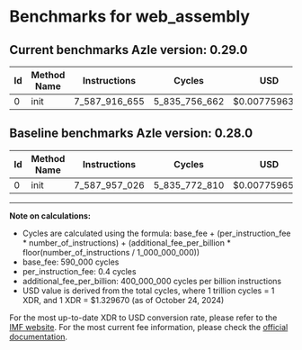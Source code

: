 # Benchmarks for web_assembly

## Current benchmarks Azle version: 0.29.0

| Id  | Method Name | Instructions  | Cycles        | USD           | USD/Million Calls | Change                             |
| --- | ----------- | ------------- | ------------- | ------------- | ----------------- | ---------------------------------- |
| 0   | init        | 7_587_916_655 | 5_835_756_662 | $0.0077596306 | $7_759.63         | <font color="green">-40_371</font> |

## Baseline benchmarks Azle version: 0.28.0

| Id  | Method Name | Instructions  | Cycles        | USD           | USD/Million Calls |
| --- | ----------- | ------------- | ------------- | ------------- | ----------------- |
| 0   | init        | 7_587_957_026 | 5_835_772_810 | $0.0077596520 | $7_759.65         |

---

**Note on calculations:**

- Cycles are calculated using the formula: base_fee + (per_instruction_fee \* number_of_instructions) + (additional_fee_per_billion \* floor(number_of_instructions / 1_000_000_000))
- base_fee: 590_000 cycles
- per_instruction_fee: 0.4 cycles
- additional_fee_per_billion: 400_000_000 cycles per billion instructions
- USD value is derived from the total cycles, where 1 trillion cycles = 1 XDR, and 1 XDR = $1.329670 (as of October 24, 2024)

For the most up-to-date XDR to USD conversion rate, please refer to the [IMF website](https://www.imf.org/external/np/fin/data/rms_sdrv.aspx).
For the most current fee information, please check the [official documentation](https://internetcomputer.org/docs/current/developer-docs/gas-cost#execution).
